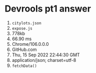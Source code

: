 # Devrools pt1 answer

1. `citylots.json`
2. `expose.js`
3. 778kb
4. 66.90 ms
5. Chrome/106.0.0.0
6. GitHub.com
7. Thu, 15 Sep 2022 22:44:30 GMT
8. application/json; charset=utf-8
9. `fetchData()`
